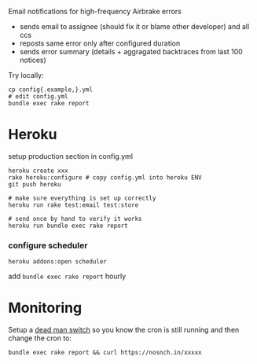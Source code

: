 Email notifications for high-frequency Airbrake errors
 - sends email to assignee (should fix it or blame other developer) and all ccs
 - reposts same error only after configured duration
 - sends error summary (details + aggragated backtraces from last 100 notices)

Try locally:
```
cp config{.example,}.yml
# edit config.yml
bundle exec rake report
```

Heroku
======
setup production section in config.yml
```
heroku create xxx
rake heroku:configure # copy config.yml into heroku ENV
git push heroku

# make sure everything is set up correctly
heroku run rake test:email test:store

# send once by hand to verify it works
heroku run bundle exec rake report
```

### configure scheduler
```
heroku addons:open scheduler
```

add `bundle exec rake report` hourly

Monitoring
==========
Setup a [dead man switch](https://deadmanssnitch.com/r/e02191e260) so you know the cron is still running and then change the cron to:

`bundle exec rake report && curl https://nosnch.in/xxxxx`

